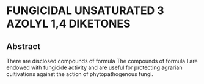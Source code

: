 # FUNGICIDAL UNSATURATED 3 AZOLYL 1,4 DIKETONES

## Abstract
There are disclosed compounds of formula The compounds of formula I are endowed with fungicide activity and are useful for protecting agrarian cultivations against the action of phytopathogenous fungi.